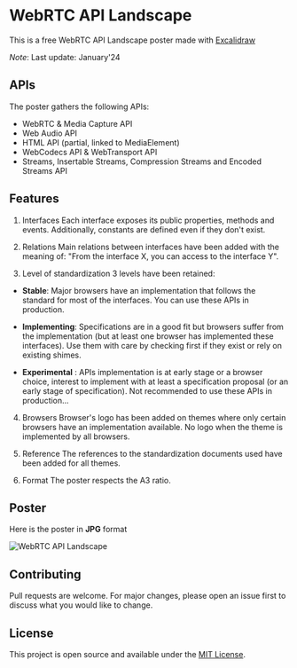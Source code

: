 # WebRTC API Landscape
This is a free WebRTC API Landscape poster made with [Excalidraw](https://excalidraw.com/)

_Note_: Last update: January'24

## APIs
The poster gathers the following APIs:
- WebRTC & Media Capture API
- Web Audio API
- HTML API (partial, linked to MediaElement)
- WebCodecs API & WebTransport API
- Streams, Insertable Streams, Compression Streams and Encoded Streams API

## Features
1. Interfaces
Each interface exposes its public properties, methods and events. Additionally, constants are defined even if they don't exist. 

2. Relations
Main relations between interfaces have been added with the meaning of: "From the interface X, you can access to the interface Y".

3. Level of standardization
3 levels have been retained:
- **Stable**: Major browsers have an implementation that follows the standard for most of the interfaces. You can use these APIs in production.

- **Implementing**: Specifications are in a good fit but browsers suffer from the implementation (but at least one browser has implemented these interfaces). Use them with care by checking first if they exist or rely on existing shimes.

- **Experimental** : APIs implementation is at early stage or a browser choice, interest to implement with at least a specification proposal (or an early stage of specification). Not recommended to use these APIs in production...

4. Browsers
Browser's logo has been added on themes where only certain browsers have an implementation available. No logo when the theme is implemented by all browsers.

5. Reference
The references to the standardization documents used have been added for all themes.

6. Format
The poster respects the A3 ratio.

## Poster

Here is the poster in **JPG** format

![WebRTC API Landscape](./webrtc-api.jpg "WebRTC API Landscape")

## Contributing
Pull requests are welcome. For major changes, please open an issue first to discuss what you would like to change.

## License
This project is open source and available under the [MIT License](LICENSE).

  
